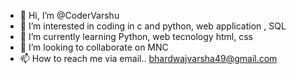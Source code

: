 - 👋 Hi, I’m @CoderVarshu
- 👀 I’m interested in coding in c and python, web application , SQL
- 🌱 I’m currently learning Python, web tecnology html, css
- 💞️ I’m looking to collaborate on MNC
- 📫 How to reach me via email.. bhardwajvarsha49@gmail.com

<!---
CoderVarshu/CoderVarshu is a ✨ special ✨ repository because its `README.md` (this file) appears on your GitHub profile.
You can click the Preview link to take a look at your changes.
--->
